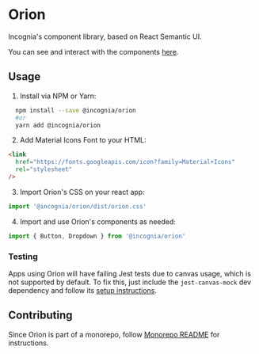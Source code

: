 # Orion

Incognia's component library, based on React Semantic UI.

You can see and interact with the components [here](https://inloco.github.io/orion).

## Usage

1. Install via NPM or Yarn:

```sh
  npm install --save @incognia/orion
  #or
  yarn add @incognia/orion
```

2. Add Material Icons Font to your HTML:

```html
<link
  href="https://fonts.googleapis.com/icon?family=Material+Icons"
  rel="stylesheet"
/>
```

3. Import Orion's CSS on your react app:

```js
import '@incognia/orion/dist/orion.css'
```

4. Import and use Orion's components as needed:

```js
import { Button, Dropdown } from '@incognia/orion'
```

### Testing

Apps using Orion will have failing Jest tests due to canvas usage, which is not supported by default.
To fix this, just include the `jest-canvas-mock` dev dependency and follow its
[setup instructions](https://www.npmjs.com/package/jest-canvas-mock#setup).

## Contributing

Since Orion is part of a monorepo, follow [Monorepo README](https://github.com/inloco/orion) for instructions.
